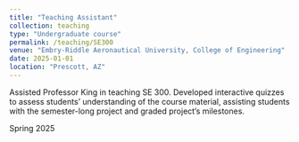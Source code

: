 ```yaml
---
title: "Teaching Assistant"
collection: teaching
type: "Undergraduate course"
permalink: /teaching/SE300
venue: "Embry-Riddle Aeronautical University, College of Engineering"
date: 2025-01-01
location: "Prescott, AZ"
---
```


Assisted Professor King in teaching SE 300. Developed interactive quizzes to assess students’ understanding of the course material, assisting students with the semester-long project and graded project’s milestones.

Spring 2025
